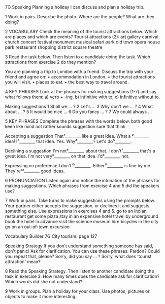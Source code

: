 7G Speaking
Planning a holiday
I can discuss and plan a holiday trip.

1 Work in pairs. Describe the photo. Where are the people? What are they doing?

2 VOCABULARY Check the meaning of the tourist attractions below. Which are places and which are events?
Tourist attractions (2): art gallery carnival church concert festival monument musical safari park old town opera house park restaurant shopping district square theatre

3 Read the task below. Then listen to a candidate doing the task. Which attractions from exercise 2 do they mention?

You are planning a trip to London with a friend. Discuss the trip with your friend and agree on:
• accommodation in London.
• the tourist attractions you will visit.
• places to eat.
• the best way to travel around.

4 KEY PHRASES Look at the phrases for making suggestions (1-7) and say what follows them: a) verb + -ing, b) infinitive with to, c) infinitive without to.

Making suggestions
1 Shall we ... ?
2 Let's ...
3 Why don't we ... ?
4 What about ... ?
5 It would be nice ...
6 Do you fancy ... ?
7 We could always ...

5 KEY PHRASES Complete the phrases with the words below.
both good keen like mind not rather sounds suggestion sure that think

Accepting a suggestion
That¹________ like a great idea.
What a ²________ idea!
I³________ that idea.
Yes. Why⁴________?
Let's do⁵________.

Declining a suggestion
I'm not⁶________ about that.
I don't⁷________ that's a great idea.
I'm not very⁸________ on that idea.
I'd⁹________ not.

Expressing no preference
I don't¹⁰________.
Either¹¹________ is fine by me.
They're¹²________ good ideas.

6 PRONUNCIATION Listen again and notice the intonation of the phrases for making suggestions. Which phrases from exercise 4 and 5 did the speakers use?

7 Work in pairs. Take turns to make suggestions using the prompts below. Your partner either accepts the suggestion, or declines it and suggests something else. Use expressions in exercises 4 and 5.
go to an Indian restaurant   get some pizza
stay in an expensive hotel   travel by underground
book the hotel in advance   visit the science museum
hire bicycles in the city
go on an out-of-town excursion

Vocabulary Builder 7G City tourism: page 127

Speaking Strategy
If you don't understand something someone has said, don't panic! Ask for clarification. You can use these phrases:
Pardon?
Could you repeat that, please?
Sorry, did you say ... ?
Sorry, what does 'tourist attraction' mean?

8 Read the Speaking Strategy. Then listen to another candidate doing the task in exercise 3. How many times does the candidate ask for clarification? Which words did she not understand?

9 Work in groups. Plan a holiday for your class. Use photos, pictures or objects to make it more interesting.